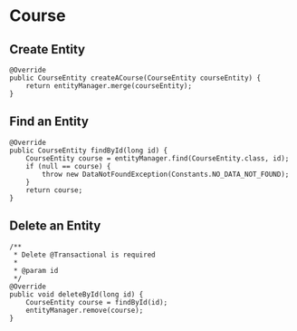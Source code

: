 # Course 

## Create Entity

    @Override
    public CourseEntity createACourse(CourseEntity courseEntity) {
        return entityManager.merge(courseEntity);
    }
    
## Find an Entity

    @Override
    public CourseEntity findById(long id) {
        CourseEntity course = entityManager.find(CourseEntity.class, id);
        if (null == course) {
            throw new DataNotFoundException(Constants.NO_DATA_NOT_FOUND);
        }
        return course;
    }

## Delete an Entity

    /**
     * Delete @Transactional is required
     *
     * @param id
     */
    @Override
    public void deleteById(long id) {
        CourseEntity course = findById(id);
        entityManager.remove(course);
    }
